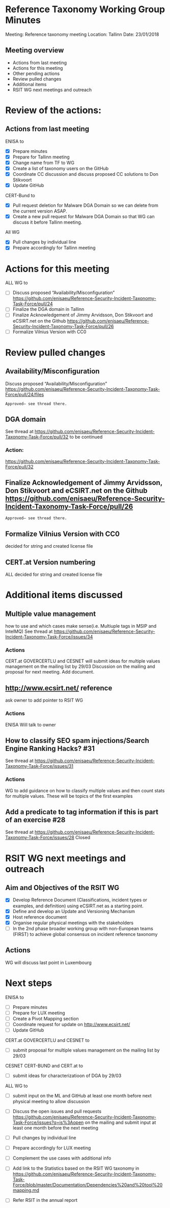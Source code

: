 # Reference Taxonomy Working Group Minutes

Meeting: Reference taxonomy meeting Location: Tallinn Date: 23/01/2018
## Meeting overview
- Actions from last meeting
- Actions for this meeting
- Other pending actions
- Review pulled changes
- Additional items
- RSIT WG next meetings and outreach

# Review of the actions:
## Actions from last meeting

ENISA to 
- [x] Prepare minutes
- [x] Prepare for Tallinn meeting
- [x] Change name from TF to WG
- [x] Create a list of taxonomy users on the GitHub
- [x] Coordinate CC discussion and discuss proposed CC solutions to Don Stikvoort
- [x] Update GitHub

CERT-Bund to
- [x] Pull request deletion for Malware DGA Domain so we can delete from the current version ASAP.
- [x] Create a new pull request for Malware DGA Domain so that WG can discuss it before Tallinn meeting.  

All WG
- [x] Pull changes by individual line
- [x] Prepare accordingly for Tallinn meeting

# Actions for this meeting

ALL WG to
- [ ] Discuss proposed  “Availability/Misconfiguration”  https://github.com/enisaeu/Reference-Security-Incident-Taxonomy-Task-Force/pull/24     
- [ ] Finalize the DGA domain in Tallinn
- [ ] Finalize Acknowledgement of Jimmy Arvidsson, Don Stikvoort and eCSIRT.net on the Github https://github.com/enisaeu/Reference-Security-Incident-Taxonomy-Task-Force/pull/26 
- [ ] Formalize Vilnius Version with CC0

# Review pulled changes

## Availability/Misconfiguration
Discuss proposed  “Availability/Misconfiguration” https://github.com/enisaeu/Reference-Security-Incident-Taxonomy-Task-Force/pull/24/files    
  
    Approved– see thread there.

## DGA domain
See thread at  https://github.com/enisaeu/Reference-Security-Incident-Taxonomy-Task-Force/pull/32 
to be continued 

### Action:
https://github.com/enisaeu/Reference-Security-Incident-Taxonomy-Task-Force/pull/32

## Finalize Acknowledgement of Jimmy Arvidsson, Don Stikvoort and eCSIRT.net on the Github https://github.com/enisaeu/Reference-Security-Incident-Taxonomy-Task-Force/pull/26 
    Approved– see thread there.

## Formalize Vilnius Version with CC0
decided for string and created license file

## CERT.at Version numbering

ALL decided for string and created license file

# Additional items discussed

## Multiple value management
how to use and which cases make sense(i.e. Multiuple tags in MSIP and IntelMQ)
 See thread at https://github.com/enisaeu/Reference-Security-Incident-Taxonomy-Task-Force/issues/34

### Actions
CERT.at	GOVERCERTLU and CESNET will submit ideas for multiple values management on the mailing list by 29/03
Discussion on the mailing and proposal for next meeting. Add document.

## http://www.ecsirt.net/ reference 
ask owner to add pointer to RSIT WG 

### Actions
ENISA Will talk to owner 

## How to classify SEO spam injections/Search Engine Ranking Hacks? #31 

 See thread at https://github.com/enisaeu/Reference-Security-Incident-Taxonomy-Task-Force/issues/31

### Actions
WG to add guidance on how to classify multiple values and then count stats for multiple values. These will be topics of the first examples


## Add a predicate to tag information if this is part of an exercise #28 
 See thread at https://github.com/enisaeu/Reference-Security-Incident-Taxonomy-Task-Force/issues/28 
Closed 

# RSIT WG next meetings and outreach
## Aim and Objectives of the RSIT WG
- [x] Develop Reference Document (Classifications, incident types or examples, and definition) using eCSIRT.net as a starting point.
- [x] Define and develop an Update and Versioning Mechanism
- [x] Host reference document
- [x] Organise regular physical meetings with the stakeholders
- [ ] In the 2nd phase broader working group with non-European teams (FIRST) to achieve global consensus on incident reference taxonomy

## Actions
WG will discuss last point in Luxembourg

# Next steps

ENISA to

- [ ] Prepare minutes
- [ ] Prepare for LUX meeting
- [ ] Create a Pivot Mapping section
- [ ] Coordinate request for update on http://www.ecsirt.net/
- [ ] Update GitHub

CERT.at	GOVERCERTLU and CESNET to
- [ ] submit proposal for multiple values management on the mailing list by 29/03

CESNET CERT-BUND and CERT.at to
- [ ] submit ideas for characterizatioon of DGA by 29/03

ALL WG to
- [ ] submit input on the ML and GitHub at least one month before next physical meeting to allow discussion 
- [ ] Discuss the open issues and pull requests https://github.com/enisaeu/Reference-Security-Incident-Taxonomy-Task-Force/issues?q=is%3Aopen  on the mailing and submit input at least one month before the next meeting 
- [ ] Pull changes by individual line
- [ ] Prepare accordingly for LUX meeting
- [ ] Complement the use cases with additional info 
- [ ] Add link to the Statistics based on the RSIT WG taxonomy in https://github.com/enisaeu/Reference-Security-Incident-Taxonomy-Task-Force/blob/master/Documentation/Dependencies%20and%20tool%20mapping.md 
- [ ] Refer RSIT in the annual report


